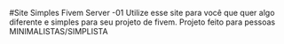 #Site Simples Fivem Server -01
Utilize esse site para você que quer algo diferente e simples para seu projeto de fivem.
Projeto feito para pessoas MINIMALISTAS/SIMPLISTA
